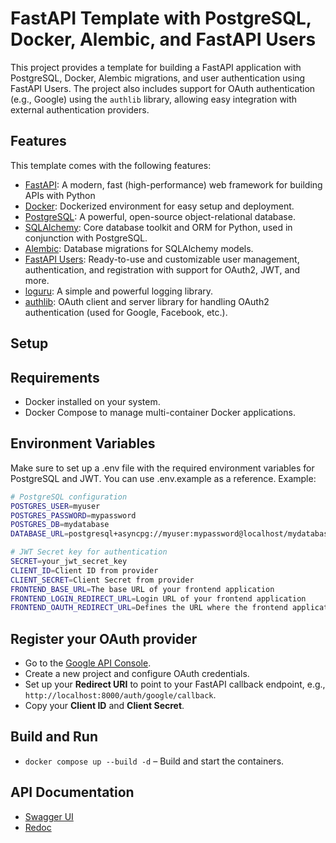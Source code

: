 # FastAPI Template with PostgreSQL, Docker, Alembic, and FastAPI Users

This project provides a template for building a FastAPI application with PostgreSQL, Docker, Alembic migrations, and user authentication using FastAPI Users. The project also includes support for OAuth authentication (e.g., Google) using the `authlib` library, allowing easy integration with external authentication providers.

## Features

This template comes with the following features:

-   [FastAPI](https://fastapi.tiangolo.com/): A modern, fast (high-performance) web framework for building APIs with Python
-   [Docker](https://docs.docker.com/): Dockerized environment for easy setup and deployment.
-   [PostgreSQL](https://www.postgresql.org/): A powerful, open-source object-relational database.
-   [SQLAlchemy](https://docs.sqlalchemy.org/en/20/): Core database toolkit and ORM for Python, used in conjunction with PostgreSQL.
-   [Alembic](https://alembic.sqlalchemy.org/en/latest/): Database migrations for SQLAlchemy models.
-   [FastAPI Users](https://fastapi-users.github.io/fastapi-users/latest/): Ready-to-use and customizable user management, authentication, and registration with support for OAuth2, JWT, and more.
-   [loguru](https://github.com/Delgan/loguru): A simple and powerful logging library.
-   [authlib](https://docs.authlib.org/en/latest/): OAuth client and server library for handling OAuth2 authentication (used for Google, Facebook, etc.).

## Setup

## Requirements

-   Docker installed on your system.
-   Docker Compose to manage multi-container Docker applications.

## Environment Variables

Make sure to set up a .env file with the required environment variables for PostgreSQL and JWT. You can use .env.example as a reference.
Example:

```bash
# PostgreSQL configuration
POSTGRES_USER=myuser
POSTGRES_PASSWORD=mypassword
POSTGRES_DB=mydatabase
DATABASE_URL=postgresql+asyncpg://myuser:mypassword@localhost/mydatabase

# JWT Secret key for authentication
SECRET=your_jwt_secret_key
CLIENT_ID=Client ID from provider
CLIENT_SECRET=Client Secret from provider
FRONTEND_BASE_URL=The base URL of your frontend application
FRONTEND_LOGIN_REDIRECT_URL=Login URL of your frontend application
FRONTEND_OAUTH_REDIRECT_URL=Defines the URL where the frontend application will redirect users after successful authentication through an OAuth provider
```

## Register your OAuth provider

-   Go to the [Google API Console](https://console.cloud.google.com/apis).
-   Create a new project and configure OAuth credentials.
-   Set up your **Redirect URI** to point to your FastAPI callback endpoint, e.g., `http://localhost:8000/auth/google/callback`.
-   Copy your **Client ID** and **Client Secret**.

## Build and Run

-   `docker compose up --build -d` – Build and start the containers.

## API Documentation

-   [Swagger UI](http://127.0.0.1:8000/docs)
-   [Redoc](http://127.0.0.1:8000/redoc)
